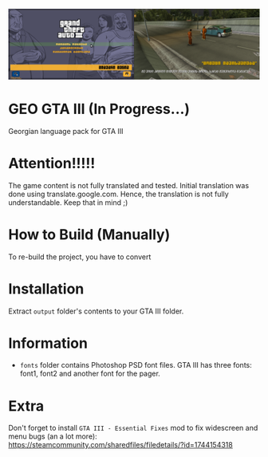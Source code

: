 ![Screenshots](screenshots/screenshots_12.png)

# GEO GTA III (In Progress...)
Georgian language pack for GTA III

# Attention!!!!!
The game content is not fully translated and tested. Initial translation was done using translate.google.com. Hence, the translation is not fully understandable. Keep that in mind ;)

# How to Build (Manually)
To re-build the project, you have to convert

# Installation
Extract `output` folder's contents to your GTA III folder.

# Information
* `fonts` folder contains Photoshop PSD font files. GTA III has three fonts: font1, font2 and another font for the pager.

# Extra
Don't forget to install `GTA III - Essential Fixes` mod to fix widescreen and menu bugs (an a lot more): https://steamcommunity.com/sharedfiles/filedetails/?id=1744154318